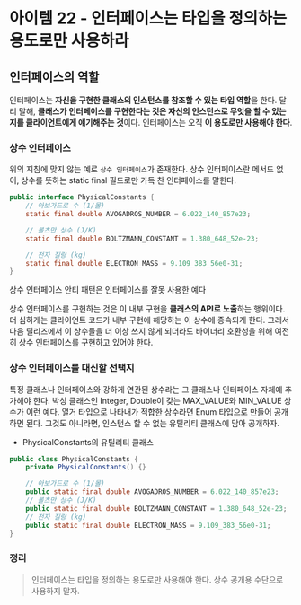 # 아이템 22 - 인터페이스는 타입을 정의하는 용도로만 사용하라

## 인터페이스의 역할
인터페이스는 **자신을 구현한 클래스의 인스턴스를 참조할 수 있는 타입 역할**을 한다. 달리 말해, **클래스가 인터페이스를 구현한다는 것은 자신의 인스턴스로 무엇을 할 수 있는지를 클라이언트에게 얘기해주는 것**이다. 인터페이스는 오직 **이 용도로만 사용해야 한다**.

### 상수 인터페이스
위의 지침에 맞지 않는 예로 `상수 인터페이스`가 존재한다. 상수 인터페이스란 메서드 없이, 상수를 뜻하는 static final 필드로만 가득 찬 인터페이스를 말한다.
```java
public interface PhysicalConstants {
    // 아보가드로 수 (1/몰)
    static final double AVOGADROS_NUMBER = 6.022_140_857e23;

    // 볼츠만 상수 (J/K)
    static final double BOLTZMANN_CONSTANT = 1.380_648_52e-23;

    // 전자 질량 (kg)
    static final double ELECTRON_MASS = 9.109_383_56e0-31;
}
```
상수 인터페이스 안티 패턴은 인터페이스를 잘못 사용한 예다

상수 인터페이스를 구현하는 것은 이 내부 구현을 **클래스의 API로 노출**하는 행위이다. 더 심하게는 클라이언트 코드가 내부 구현에 해당하는 이 상수에 종속되게 한다. 그래서 다음 릴리즈에서 이 상수들을 더 이상 쓰지 않게 되더라도 바이너리 호환성을 위해 여전히 상수 인터페이스를 구현하고 있어야 한다.

### 상수 인터페이스를 대신할 선택지
특정 클래스나 인터페이스와 강하게 연관된 상수라는 그 클래스나 인터페이스 자체에 추가해야 한다. 박싱 클래스인 Integer, Double이 갖는 MAX_VALUE와 MIN_VALUE 상수가 이런 예다. 열거 타입으로 나타내가 적합한 상수라면 Enum 타입으로 만들어 공개하면 된다. 그것도 아니라면, 인스턴스 할 수 없는 유틸리티 클래스에 담아 공개하자.

* PhysicalConstants의 유틸리티 클래스
```java
public class PhysicalConstants {
    private PhysicalConstants() {}

    // 아보가드로 수 (1/몰)
    public static final double AVOGADROS_NUMBER = 6.022_140_857e23;
    // 볼츠만 상수 (J/K)
    public static final double BOLTZMANN_CONSTANT = 1.380_648_52e-23;
    // 전자 질량 (kg)
    public static final double ELECTRON_MASS = 9.109_383_56e0-31;
}
```

### 정리
> 인터페이스는 타입을 정의하는 용도로만 사용해야 한다. 상수 공개용 수단으로 사용하지 말자.